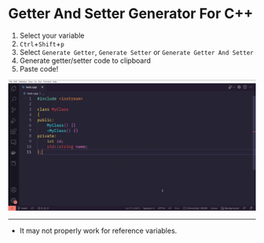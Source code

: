 # Getter And Setter Generator For C++

1. Select your variable
2. `Ctrl`+`Shift`+`p`
3. Select `Generate Getter`, `Generate Setter` or `Generate Getter And Setter`
4. Generate getter/setter code to clipboard
5. Paste code! 

![example](https://raw.githubusercontent.com/jng-u/cpp-getter-setter-generator/master/sample/test.gif)

---
- It may not properly work for reference variables.